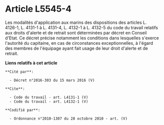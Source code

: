 # Article L5545-4

Les modalités d'application aux marins des dispositions des articles L. 4126-1, L. 4131-1 à L. 4131-4, L. 4132-1 à L. 4132-5
du code du travail relatifs aux droits d'alerte et de retrait sont déterminées par décret en Conseil d'Etat. Ce décret
précise notamment les conditions dans lesquelles s'exerce l'autorité du capitaine, en cas de circonstances exceptionnelles, à
l'égard des membres de l'équipage ayant fait usage de leur droit d'alerte et de retrait.

**Liens relatifs à cet article**

	**Cité par**:

	  - Décret n°2016-303 du 15 mars 2016 (V)

	**Cite**:

	  - Code du travail - art. L4131-1 (V)
	  - Code du travail - art. L4132-1 (V)

	**Codifié par**:

	  - Ordonnance n°2010-1307 du 28 octobre 2010 - art. (V)
